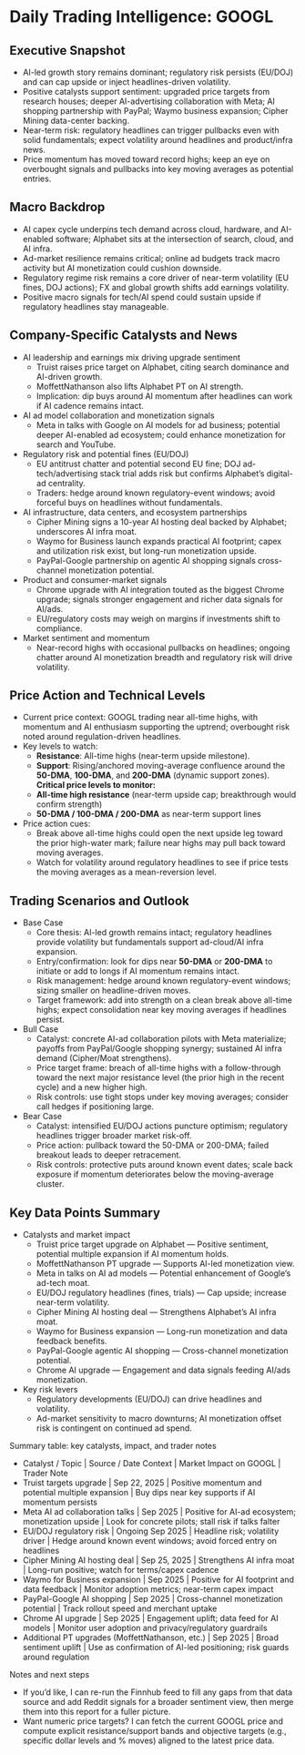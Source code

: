# Daily Trading Intelligence: GOOGL

## Executive Snapshot
- AI-led growth story remains dominant; regulatory risk persists (EU/DOJ) and can cap upside or inject headlines-driven volatility.
- Positive catalysts support sentiment: upgraded price targets from research houses; deeper AI-advertising collaboration with Meta; AI shopping partnership with PayPal; Waymo business expansion; Cipher Mining data-center backing.
- Near-term risk: regulatory headlines can trigger pullbacks even with solid fundamentals; expect volatility around headlines and product/infra news.
- Price momentum has moved toward record highs; keep an eye on overbought signals and pullbacks into key moving averages as potential entries.

## Macro Backdrop
- AI capex cycle underpins tech demand across cloud, hardware, and AI-enabled software; Alphabet sits at the intersection of search, cloud, and AI infra.
- Ad-market resilience remains critical; online ad budgets track macro activity but AI monetization could cushion downside.
- Regulatory regime risk remains a core driver of near-term volatility (EU fines, DOJ actions); FX and global growth shifts add earnings volatility.
- Positive macro signals for tech/AI spend could sustain upside if regulatory headlines stay manageable.

## Company-Specific Catalysts and News
- AI leadership and earnings mix driving upgrade sentiment
  - Truist raises price target on Alphabet, citing search dominance and AI-driven growth.
  - MoffettNathanson also lifts Alphabet PT on AI strength.
  - Implication: dip buys around AI momentum after headlines can work if AI cadence remains intact.
- AI ad model collaboration and monetization signals
  - Meta in talks with Google on AI models for ad business; potential deeper AI-enabled ad ecosystem; could enhance monetization for search and YouTube.
- Regulatory risk and potential fines (EU/DOJ)
  - EU antitrust chatter and potential second EU fine; DOJ ad-tech/advertising stack trial adds risk but confirms Alphabet’s digital-ad centrality.
  - Traders: hedge around known regulatory-event windows; avoid forceful buys on headlines without fundamentals.
- AI infrastructure, data centers, and ecosystem partnerships
  - Cipher Mining signs a 10-year AI hosting deal backed by Alphabet; underscores AI infra moat.
  - Waymo for Business launch expands practical AI footprint; capex and utilization risk exist, but long-run monetization upside.
  - PayPal-Google partnership on agentic AI shopping signals cross-channel monetization potential.
- Product and consumer-market signals
  - Chrome upgrade with AI integration touted as the biggest Chrome upgrade; signals stronger engagement and richer data signals for AI/ads.
  - EU/regulatory costs may weigh on margins if investments shift to compliance.
- Market sentiment and momentum
  - Near-record highs with occasional pullbacks on headlines; ongoing chatter around AI monetization breadth and regulatory risk will drive volatility.

## Price Action and Technical Levels
- Current price context: GOOGL trading near all-time highs, with momentum and AI enthusiasm supporting the uptrend; overbought risk noted around regulation-driven headlines.
- Key levels to watch:
  - **Resistance**: All-time highs (near-term upside milestone).
  - **Support**: Rising/anchored moving-average confluence around the **50-DMA**, **100-DMA**, and **200-DMA** (dynamic support zones).
  **Critical price levels to monitor:** 
  - **All-time high resistance** (near-term upside cap; breakthrough would confirm strength)
  - **50-DMA / 100-DMA / 200-DMA** as near-term support lines
- Price action cues:
  - Break above all-time highs could open the next upside leg toward the prior high-water mark; failure near highs may pull back toward moving averages.
  - Watch for volatility around regulatory headlines to see if price tests the moving averages as a mean-reversion level.

## Trading Scenarios and Outlook
- Base Case
  - Core thesis: AI-led growth remains intact; regulatory headlines provide volatility but fundamentals support ad-cloud/AI infra expansion.
  - Entry/confirmation: look for dips near **50-DMA** or **200-DMA** to initiate or add to longs if AI momentum remains intact.
  - Risk management: hedge around known regulatory-event windows; sizing smaller on headline-driven moves.
  - Target framework: add into strength on a clean break above all-time highs; expect consolidation near key moving averages if headlines persist.
- Bull Case
  - Catalyst: concrete AI-ad collaboration pilots with Meta materialize; payoffs from PayPal/Google shopping synergy; sustained AI infra demand (Cipher/Moat strengthens).
  - Price target frame: breach of all-time highs with a follow-through toward the next major resistance level (the prior high in the recent cycle) and a new higher high.
  - Risk controls: use tight stops under key moving averages; consider call hedges if positioning large.
- Bear Case
  - Catalyst: intensified EU/DOJ actions puncture optimism; regulatory headlines trigger broader market risk-off.
  - Price action: pullback toward the 50-DMA or 200-DMA; failed breakout leads to deeper retracement.
  - Risk controls: protective puts around known event dates; scale back exposure if momentum deteriorates below the moving-average cluster.

## Key Data Points Summary
- Catalysts and market impact
  - Truist price target upgrade on Alphabet — Positive sentiment, potential multiple expansion if AI momentum holds.
  - MoffettNathanson PT upgrade — Supports AI-led monetization view.
  - Meta in talks on AI ad models — Potential enhancement of Google’s ad-tech moat.
  - EU/DOJ regulatory headlines (fines, trials) — Cap upside; increase near-term volatility.
  - Cipher Mining AI hosting deal — Strengthens Alphabet’s AI infra moat.
  - Waymo for Business expansion — Long-run monetization and data feedback benefits.
  - PayPal-Google agentic AI shopping — Cross-channel monetization potential.
  - Chrome AI upgrade — Engagement and data signals feeding AI/ads monetization.
- Key risk levers
  - Regulatory developments (EU/DOJ) can drive headlines and volatility.
  - Ad-market sensitivity to macro downturns; AI monetization offset risk is contingent on continued ad spend.

Summary table: key catalysts, impact, and trader notes
- Catalyst / Topic | Source / Date Context | Market Impact on GOOGL | Trader Note
- Truist targets upgrade | Sep 22, 2025 | Positive momentum and potential multiple expansion | Buy dips near key supports if AI momentum persists
- Meta AI ad collaboration talks | Sep 2025 | Positive for AI-ad ecosystem; monetization upside | Look for concrete pilots; stall risk if talks falter
- EU/DOJ regulatory risk | Ongoing Sep 2025 | Headline risk; volatility driver | Hedge around known event windows; avoid forced entry on headlines
- Cipher Mining AI hosting deal | Sep 25, 2025 | Strengthens AI infra moat | Long-run positive; watch for terms/capex cadence
- Waymo for Business expansion | Sep 2025 | Positive for AI footprint and data feedback | Monitor adoption metrics; near-term capex impact
- PayPal-Google AI shopping | Sep 2025 | Cross-channel monetization potential | Track rollout speed and merchant uptake
- Chrome AI upgrade | Sep 2025 | Engagement uplift; data feed for AI models | Monitor user adoption and privacy/regulatory guardrails
- Additional PT upgrades (MoffettNathanson, etc.) | Sep 2025 | Broad sentiment uplift | Use as confirmation of AI-led positioning; risk guards around regulation

Notes and next steps
- If you’d like, I can re-run the Finnhub feed to fill any gaps from that data source and add Reddit signals for a broader sentiment view, then merge them into this report for a fuller picture.
- Want numeric price targets? I can fetch the current GOOGL price and compute explicit resistance/support bands and objective targets (e.g., specific dollar levels and % moves) aligned to the latest price data.
